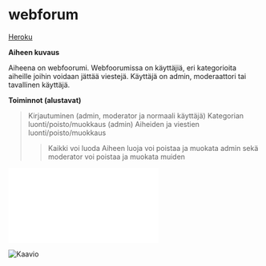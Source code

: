 # webforum

[Heroku](https://warm-anchorage-65897.herokuapp.com/)

**Aiheen kuvaus**

Aiheena on webfoorumi. Webfoorumissa on käyttäjiä, eri kategorioita aiheille joihin voidaan jättää viestejä. Käyttäjä on admin, moderaattori tai tavallinen käyttäjä.

**Toiminnot (alustavat)**

> Kirjautuminen (admin, moderator ja normaali käyttäjä)
> Kategorian luonti/poisto/muokkaus (admin)
> Aiheiden ja viestien luonti/poisto/muokkaus 
> > Kaikki voi luoda
> > Aiheen luoja voi poistaa ja muokata
> > admin sekä moderator voi poistaa ja muokata muiden

![Tuntikirjanpito](/dokumentaatio/tuntikirjanpito.md)

![Kaavio](/dokumentaatio/KAAVIO.png)
